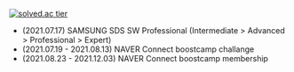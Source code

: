 [![solved.ac tier](http://mazassumnida.wtf/api/generate_badge?boj=levenshtein7)](https://solved.ac/levenshtein7)


- (2021.07.17) SAMSUNG SDS SW Professional (Intermediate > Advanced > Professional > Expert)
- (2021.07.19 - 2021.08.13) NAVER Connect boostcamp challange
- (2021.08.23 - 2021.12.03) NAVER Connect boostcamp membership

